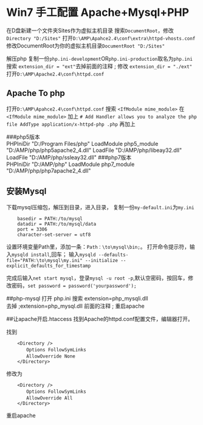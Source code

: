 # Win7 手工配置 Apache+Mysql+PHP

在D盘新建一个文件夹Sites作为虚拟主机目录
搜索`DocumentRoot`，修改`Directory "D:/Sites"`
打开`D:\AMP\Apahce2.4\conf\extra\httpd-vhosts.conf`
修改DocumentRoot为你的虚拟主机目录`DocumentRoot "D:/Sites"`

解压php
复制一份`php.ini-development`OR`php.ini-production`取名为`php.ini`
搜索  `extension_dir = "ext"`去掉前面的注释 ; 
修改 `extension_dir = "./ext"`
打开`D:\AMP\Apache2.4\conf\httpd.conf`

## Apache To php
打开`D:\AMP\Apahce2.4\conf\httpd.conf`
搜索  `<IfModule mime_module>`
在  `<IfModule mime_module>` 加上
`# Add Handler allows you to analyze the php file
AddType application/x-httpd-php .php`
再加上

###php5版本		
		PHPIniDir "D:/Program Files/php"
		LoadModule php5_module "D:/AMP/php/php5apache2_4.dll"
		LoadFile "D:/AMP/php/libeay32.dll"
		LoadFile "D:/AMP/php/ssleay32.dll"
###php7版本	
		PHPIniDir "D:/AMP/php"
		LoadModule php7_module "D:/AMP/php/php7apache2_4.dll"
		
## 安装Mysql

下载mysql压缩包，解压到目录，进入目录，
复制一份`my-default.ini`为`my.ini`

		basedir = PATH:/to/mysql
		datadir = PATH:/to/mysql/data
		port = 3306
		character-set-server = utf8
设置环境变量Path里，添加一条：`Path：\to\mysql\bin;`。
打开命令提示符，输入`mysqld install`,回车；
输入`mysqld --defaults-file="PATH:\to\mysql\my.ini" --initialize --explicit_defaults_for_timestamp`

完成后输入`net start mysql`，登录`mysql -u root -p`,默认空密码，按回车，修改密码，`set password = password('yourpassword');`


##php-mysql
打开 php.ini 搜索 extension=php_mysqli.dll  
去掉 ;extension=php_mysql.dll  前面的注释  ;
重启apache


##让apache开启.htaccess
找到Apache的httpd.conf配置文件，编辑器打开。 

找到 

		<Directory /> 
		　　Options FollowSymLinks 
		　　AllowOverride None 
		</Directory>

修改为 

		<Directory /> 
		　　Options FollowSymLinks 
		　　AllowOverride All 
		</Directory> 
		
重启apache
